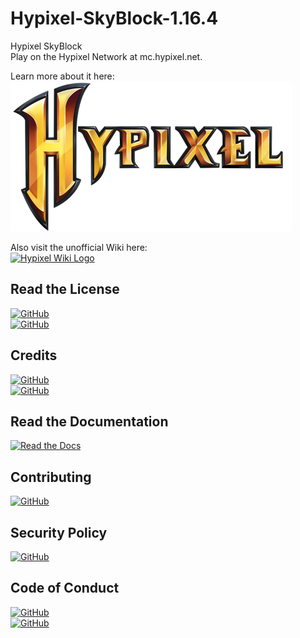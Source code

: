 # Hypixel-SkyBlock-1.16.4
Hypixel SkyBlock  
Play on the Hypixel Network at mc.hypixel.net.  

Learn more about it here:  
[![Hypixel Logo](./src/main/resources/logo.png "Click Me!")](https://hypixel.net/categories/skyblock.194/)  

Also visit the unofficial Wiki here:  
[![Hypixel Wiki Logo](https://static.wikia.nocookie.net/hypixel-skyblock/images/8/89/Wiki-wordmark.png/revision/latest?cb=20201210210616 "Click Me!")](https://hypixel-skyblock.fandom.com/wiki/Hypixel_SkyBlock_Wiki)

## Read the License
[![GitHub](https://img.shields.io/badge/license-APGL--3-red)](./LICENSE.md)  
[![GitHub](https://img.shields.io/badge/forge%20license-APGL--3-red)](./FORGE_LICENSE.md)

## Credits
[![GitHub](https://img.shields.io/badge/-Credits-green)](./CREDITS.md)  
[![GitHub](https://img.shields.io/badge/-Forge%20Credits-green)](./FORGE_CREDITS.md)

## Read the Documentation
[![Read the Docs](https://img.shields.io/badge/-Documentation-blue)](https://mrpineapple070.github.io/Hypixel-SkyBlock-1.16.4/doc/)

## Contributing
[![GitHub](https://img.shields.io/badge/-Contributing-blue)](./CONTRIBUTING.md)

## Security Policy
[![GitHub](https://img.shields.io/badge/-Security%20Policy-green)](./community/SECURITY.md)

## Code of Conduct
[![GitHub](https://img.shields.io/badge/-Citizen%20Code%20of%20Conduct-blue)](./community/CITIZEN_CODE_OF_CONDUCT.md)  
[![GitHub](https://img.shields.io/badge/-Contributor%20Covenant%20Code%20of%20Conduct-blue)](./community/CONTRIBUTOR_COVENANT_CODE_OF_CONDUCT.md)
